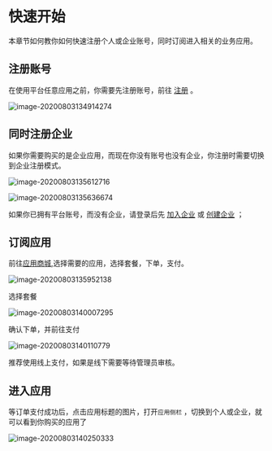 # 快速开始

本章节如何教你如何快速注册个人或企业账号，同时订阅进入相关的业务应用。

## 注册账号

在使用平台任意应用之前，你需要先注册账号，前往 [注册](http://account.saas123.com/oauth/regist) 。

![image-20200803134914274](D:\workspace\sj_help\src\docs\quickstart.assets\image-20200803134914274.png)

## 同时注册企业

如果你需要购买的是企业应用，而现在你没有账号也没有企业，你注册时需要切换到企业注册模式。

![image-20200803135612716](D:\workspace\sj_help\src\docs\quickstart.assets\image-20200803135612716.png)



![image-20200803135636674](D:\workspace\sj_help\src\docs\quickstart.assets\image-20200803135636674.png)



如果你已拥有平台账号，而没有企业，请登录后先 [加入企业](http://user.saas123.com/allCompany) 或 [创建企业](http://user.saas123.com/registCompany) ；



## 订阅应用

前往[应用商城](http://apps.saas123.com/),选择需要的应用，选择套餐，下单，支付。

![image-20200803135952138](D:\workspace\sj_help\src\docs\quickstart.assets\image-20200803135952138.png)

选择套餐



![image-20200803140007295](D:\workspace\sj_help\src\docs\quickstart.assets\image-20200803140007295.png)

确认下单，并前往支付



![image-20200803140110779](D:\workspace\sj_help\src\docs\quickstart.assets\image-20200803140110779.png)

推荐使用线上支付，如果是线下需要等待管理员审核。

##  进入应用

等订单支付成功后，点击应用标题的图片，打开`应用侧栏` ，切换到个人或企业，就可以看到你购买的应用了

![image-20200803140250333](D:\workspace\sj_help\src\docs\quickstart.assets\image-20200803140250333.png)